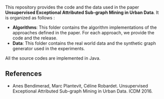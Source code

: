 This repository provides the code and the data used in the paper **Unsupervised Exceptional Attributed Sub-graph Mining in Urban Data**. It is organized as follows :
- **Algorithms**: This folder contains the algorithm implementations of the approaches defined in the paper. For each approach, we provide the code and the release.
- **Data**: This folder contains the real world data and the synthetic graph generator used in the experiments.

All the source codes are implemented in Java.

## References
- Anes Bendimerad, Marc Plantevit, Céline Robardet. Unsupervised Exceptional Attributed Sub-graph Mining in Urban Data. ICDM 2016.